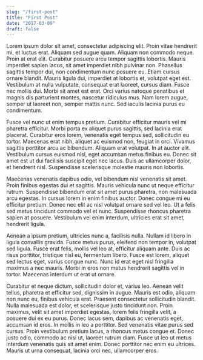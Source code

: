 ```yaml
---
slug: "/first-post"
title: "First Post"
date: "2017-03-09"
draft: false
---
```


Lorem ipsum dolor sit amet, consectetur adipiscing elit. Proin vitae hendrerit
mi, et luctus erat. Aliquam sed augue quam. Aliquam non commodo neque. Proin at
erat elit. Curabitur posuere arcu tempor sagittis lobortis. Mauris imperdiet
sapien lacus, sit amet imperdiet nibh pulvinar non. Phasellus sagittis tempor
dui, non condimentum nunc posuere eu. Etiam cursus ornare blandit. Mauris ligula
dui, imperdiet at lobortis et, volutpat eget est. Vestibulum at nulla vulputate,
consequat erat laoreet, cursus diam. Fusce nec mollis dui. Morbi sit amet est
erat. Orci varius natoque penatibus et magnis dis parturient montes, nascetur
ridiculus mus. Nam lorem augue, semper ut laoreet non, semper mattis nunc. Sed
iaculis lacinia purus eu condimentum.

Fusce vel nunc ut enim tempus pretium. Curabitur efficitur mauris vel mi
pharetra efficitur. Morbi porta ex aliquet purus sagittis, sed lacinia erat
placerat. Curabitur eros lorem, venenatis eget tempus sed, sollicitudin eu
tortor. Maecenas erat nibh, aliquet ac euismod non, feugiat in orci. Vivamus
sagittis porttitor arcu ac bibendum. Aliquam erat volutpat. In at auctor elit.
Vestibulum cursus euismod nisl, eget accumsan metus finibus eu. Donec sit amet
est ut dui facilisis suscipit eget nec lacus. Duis ac ullamcorper dolor, et
hendrerit nisl. Suspendisse scelerisque molestie mauris non lobortis.

Maecenas venenatis dapibus odio, vel bibendum nisl venenatis sit amet. Proin
finibus egestas dui et sagittis. Mauris vehicula nunc ut neque efficitur rutrum.
Suspendisse bibendum erat sit amet purus pharetra, non malesuada arcu egestas.
In cursus lorem in enim finibus auctor. Donec congue mi eu efficitur pretium.
Donec nec elit ac nisl volutpat ornare sed vel leo. Ut a felis sed metus
tincidunt commodo vel et nunc. Suspendisse rhoncus pharetra sapien at posuere.
Vestibulum vel enim interdum, ultricies erat sit amet, hendrerit ligula.

Aenean a ipsum pretium, ultricies nunc a, facilisis nulla. Nullam id libero in
ligula convallis gravida. Fusce metus purus, eleifend non tempor in, volutpat
sed ligula. Fusce erat felis, mollis vel leo at, efficitur aliquam ante. Duis ac
risus porttitor, tristique nisl eu, fermentum libero. Fusce est lorem, aliquet
sed lectus eget, varius congue nunc. Nunc id erat eget nisl fringilla maximus a
nec mauris. Morbi in eros non metus hendrerit sagittis vel in tortor. Maecenas
interdum ut erat ut ornare.

Curabitur et neque dictum, sollicitudin dolor et, varius leo. Aenean velit
tellus, pharetra et efficitur sed, dignissim in augue. Mauris est odio, aliquam
non nunc eu, finibus vehicula erat. Praesent consectetur sollicitudin blandit.
Nulla malesuada est dolor, et scelerisque justo tincidunt non. Proin maximus,
velit sit amet imperdiet egestas, lorem felis fringilla velit, a posuere dui ex
eu purus. Donec lacus sem, dapibus ac venenatis eget, accumsan id eros. In
mollis in leo a porttitor. Sed venenatis vitae purus sed cursus. Proin
vestibulum pretium lacus, a rhoncus metus congue et. Donec justo odio, commodo
ac nisi ut, laoreet rutrum diam. Fusce ut leo ut metus interdum venenatis quis
sit amet enim. Donec porttitor nec enim eu ultrices. Mauris ut urna consequat,
lacinia orci nec, ullamcorper eros.
